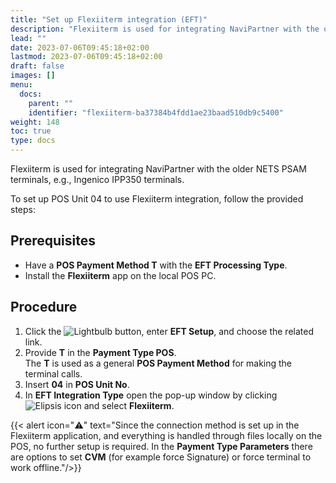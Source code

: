 ```yaml
---
title: "Set up Flexiiterm integration (EFT)"
description: "Flexiiterm is used for integrating NaviPartner with the older NETS PSAM terminals. To set up the integration, refer to this guide."
lead: ""
date: 2023-07-06T09:45:18+02:00
lastmod: 2023-07-06T09:45:18+02:00
draft: false
images: []
menu:
  docs:
    parent: ""
    identifier: "flexiiterm-ba37384b4fdd1ae23baad510db9c5400"
weight: 148
toc: true
type: docs
---
```


Flexiiterm is used for integrating NaviPartner with the older NETS PSAM terminals, e.g., Ingenico IPP350 terminals. 

To set up POS Unit 04 to use Flexiiterm integration, follow the provided steps:

## Prerequisites

- Have a **POS Payment Method T** with the **EFT Processing Type**. 
- Install the **Flexiiterm** app on the local POS PC.

## Procedure

1.	Click the ![Lightbulb](Lightbulb_icon.PNG) button, enter **EFT Setup**, and choose the related link.     
2.	Provide **T** in the **Payment Type POS**.       
    The **T** is used as a general **POS Payment Method** for making the terminal calls.
3.	Insert **04** in **POS Unit No**.
4.	In **EFT Integration Type** open the pop-up window by clicking ![Elipsis icon](elipsis_icon.png) and select **Flexiiterm**.

 {{< alert icon="⚠️" text="Since the connection method is set up in the Flexiiterm application, and everything is handled through files locally on the POS, no further setup is required. In the <b>Payment Type Parameters</b> there are options to set <b>CVM</b> (for example force Signature) or force terminal to work offline."/>}}